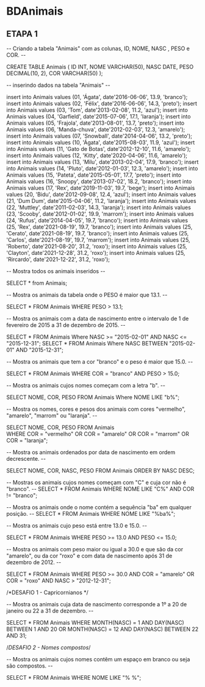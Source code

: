 # BDAnimais

## ETAPA 1
 -- Criando a tabela  "Animais" com as colunas, ID, NOME, NASC , PESO  e COR. --
 
CREATE TABLE Animais (
  ID INT,
  NOME VARCHAR(50),
  NASC DATE,
  PESO DECIMAL(10, 2),
  COR VARCHAR(50)
);

-- inserindo dados na tabela "Animais" --

insert into Animais values (01, 'Ágata', date'2016-06-06', 13.9, 'branco');
insert into Animais values (02, 'Félix', date'2016-06-06', 14.3, 'preto');
insert into Animais values (03, 'Tom', date'2013-02-08', 11.2, 'azul');
insert into Animais values (04, 'Garfield', date'2015-07-06', 17.1, 'laranja');
insert into Animais values (05, 'Frajola', date'2013-08-01', 13.7, 'preto');
insert into Animais values (06, 'Manda-chuva', date'2012-02-03', 12.3, 'amarelo');
insert into Animais values (07, 'Snowball', date'2014-04-06', 13.2, 'preto');
insert into Animais values (10, 'Ágata', date'2015-08-03', 11.9, 'azul');
insert into Animais values (11, 'Gato de Botas', date'2012-12-10', 11.6, 'amarelo');
insert into Animais values (12, 'Kitty', date'2020-04-06', 11.6, 'amarelo');
insert into Animais values (13, 'Milu', date'2013-02-04', 17.9, 'branco');
insert into Animais values (14, 'Pluto', date'2012-01-03', 12.3, 'amarelo');
insert into Animais values (15, 'Pateta', date'2015-05-01', 17.7, 'preto');
insert into Animais values (16, 'Snoopy', date'2013-07-02', 18.2, 'branco');
insert into Animais values (17, 'Rex', date'2019-11-03', 19.7, 'bege');
insert into Animais values (20, 'Bidu', date'2012-09-08', 12.4, 'azul');
insert into Animais values (21, 'Dum Dum', date'2015-04-06', 11.2, 'laranja');
insert into Animais values (22, 'Muttley', date'2011-02-03', 14.3, 'laranja');
insert into Animais values (23, 'Scooby', date'2012-01-02', 19.9, 'marrom');
insert into Animais values (24, 'Rufus', date'2014-04-05', 19.7, 'branco');
insert into Animais values (25, 'Rex', date'2021-08-19', 19.7, 'branco');
insert into Animais values (25, 'Cerato', date'2021-08-19', 19.7, 'branco');
insert into Animais values (25, 'Carlos', date'2021-08-19', 19.7, 'marrom');
insert into Animais values (25, 'Roberto', date'2021-08-20', 31.2, 'roxo');
insert into Animais values (25, 'Clayton', date'2021-12-28', 31.2, 'roxo');
insert into Animais values (25, 'Rircardo', date'2021-12-22', 31.2, 'roxo');

-- Mostra todos os animais inseridos --

SELECT * from Animais;

-- Mostra os animais da tabela onde o PESO é maior que 13.1. --

SELECT * FROM Animais WHERE PESO > 13.1;

-- Mostra os animais com a data de nascimento entre o intervalo de 1 de fevereiro de 2015 a 31 de dezembro de 2015. --

SELECT * FROM Animais Where NASC >= "2015-02-01" AND NASC <= "2015-12-31";
SELECT * FROM Animais Where NASC BETWEEN "2015-02-01" AND "2015-12-31";

--  Mostra os animais que tem a cor "branco" e o peso é maior que 15.0. --

SELECT * FROM Animais WHERE COR = "branco" AND PESO > 15.0;

-- Mostra os animais cujos nomes começam com a letra "b". --

SELECT NOME, COR, PESO FROM Animais Where NOME LIKE "b%";

--  Mostra os nomes, cores e pesos dos animais com cores "vermelho", "amarelo", "marrom" ou "laranja". --

SELECT NOME, COR, PESO FROM Animais  
WHERE COR = "vermelho" OR COR = "amarelo" OR  COR = "marrom" OR COR = "laranja";

-- Mostra os animais ordenados por data de nascimento em ordem decrescente. --

SELECT NOME, COR, NASC, PESO FROM Animais ORDER BY NASC DESC;

-- Mostras os animais cujos nomes começam com "C" e cuja cor não é "branco". --
SELECT * FROM Animais WHERE NOME LIKE "C%" AND COR != "branco";

-- Mostra os animais onde o nome contém a sequência "ba" em qualquer posição. --
SELECT * FROM Animais WHERE NOME LIKE "%ba%";

-- Mostra os animais cujo peso está entre 13.0 e 15.0. --

SELECT * FROM Animais WHERE PESO >= 13.0 AND PESO <= 15.0;

-- Mostra os animais com peso maior ou igual a 30.0 e que são da cor "amarelo", ou da cor "roxo" e com data de nascimento após 31 de dezembro de 2012. --

SELECT * FROM Animais 
WHERE PESO >= 30.0 AND COR = "amarelo" OR COR = "roxo" AND NASC > "2012-12-31";


/*DESAFIO 1 - Capricornianos */

-- Mostra os animais cuja data de nascimento corresponde a 1º a 20 de janeiro ou 22 a 31 de dezembro. --

SELECT * FROM Animais 
WHERE MONTH(NASC) = 1 AND DAY(NASC) BETWEEN 1 AND 20 OR MONTH(NASC) = 12 
AND DAY(NASC) BETWEEN 22 AND 31;

/*DESAFIO 2 - Nomes compostos*/

-- Mostra os animais cujos nomes contêm um espaço em branco ou seja são compostos. --

SELECT * FROM Animais WHERE NOME LIKE "% %";

